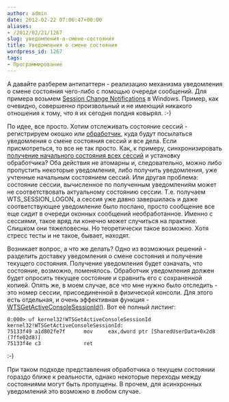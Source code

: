 ```yaml
---
author: admin
date: 2012-02-22 07:06:47+00:00
aliases:
- /2012/02/21/1267
slug: уведомления-о-смене-состояния
title: Уведомления о смене состояния
wordpress_id: 1267
tags:
- Программирование
---
```


А давайте разберем антипаттерн - реализацию механизма уведомления о смене состояния чего-либо с помощью очереди сообщений. Для примера возьмем [Session Change Notifications](http://msdn.microsoft.com/en-us/library/windows/desktop/bb530723(v=vs.85).aspx) в Windows. Пример, как очевидно, совершенно произвольный и не имеющий никакого отношения к тому, что я их сегодня полдня ковырял. :-)

По идее, все просто. Хотим отслеживать состояние сессий - регистрируем окошко или [обработчик](http://msdn.microsoft.com/en-us/library/windows/desktop/ms683241(v=vs.85).aspx), куда будут посылаться уведомления о смене состояния сессий и все дела. Если присмотреться, то все не так просто. Как, к примеру, синхронизировать [получение начального состояния всех сессий](http://msdn.microsoft.com/en-us/library/windows/desktop/ee621014(v=vs.85).aspx) и установку обработчика? Оба действия не атомарны и, следовательно, можно либо пропустить некоторые уведомления, либо получить уведомления, уже учтенные начальным состоянием сессий. Или другая проблема: состояние сессии, вычисленное по полученным уведомлениям может не соответствовать актуальному состоянию сессии. Т.е. получаем WTS_SESSION_LOGON, а сессия уже давно завершилась и даже соответствующее уведомление было послано, просто сообщение все еще сидит в очереди оконных сообщений необработанное. Именно с сессиями, такое вряд ли конечно может случиться на практике. Слишком они тяжеловесны. Но теоретически такое возможно. Хотя стресс тесты и не такое, бывает, находят.

Возникает вопрос, а что же делать? Одно из возможных решений - разделить доставку уведомления о смене состояния и получение текущего состояния. Получение уведомления будет означать, что состояние, возможно, поменялось. Обработчик уведомления должен будет опросить текущее состояние и сравнить его с сохраненной копией. Опять же, в моем случае, все что мне нужно было отследить - это номер сессии, присоединенной в физической консоли. Для этого есть отдельная, и очень эффективная функция - [WTSGetActiveConsoleSessionId()](http://msdn.microsoft.com/en-us/library/windows/desktop/aa383835(v=vs.85).aspx). Вот её полный листинг:

```no-highlight
0:000> uf kernel32!WTSGetActiveConsoleSessionId
kernel32!WTSGetActiveConsoleSessionId:
75133f49 a1d802fe7f      mov     eax,dword ptr [SharedUserData+0x2d8 (7ffe02d8)]
75133f4e c3              ret
```

:-)

При таком подходе представления обработчика о текущем состоянии гораздо ближе к реальности, однако некоторые переходы между состояниями могут быть пропущены. В прочем, для асинхронных уведомлений это возможно в любом случае.
